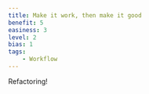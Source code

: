 ```yaml
---
title: Make it work, then make it good
benefit: 5
easiness: 3
level: 2
bias: 1
tags:
    - Workflow
---
```


Refactoring!
